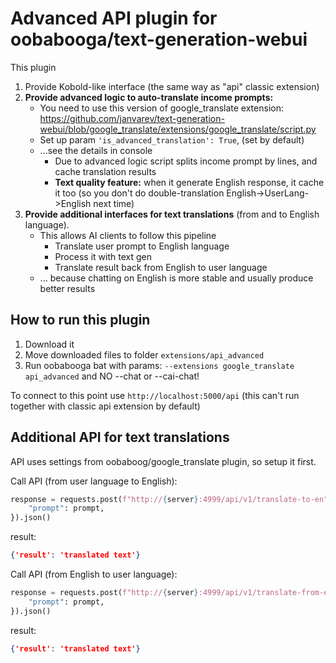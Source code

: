 # Advanced API plugin for oobabooga/text-generation-webui

This plugin
1. Provide Kobold-like interface (the same way as "api" classic extension)
2. **Provide advanced logic to auto-translate income prompts:**
    - You need to use this version of google_translate extension: https://github.com/janvarev/text-generation-webui/blob/google_translate/extensions/google_translate/script.py
    - Set up param `'is_advanced_translation': True`, (set by default)
    - ...see the details in console
      - Due to advanced logic script splits income prompt by lines, and cache translation results
      - **Text quality feature:** when it generate English response, it cache it too (so you don't do double-translation English->UserLang->English next time) 
3. **Provide additional interfaces for text translations** (from and to English language).
    - This allows AI clients to follow this pipeline
      - Translate user prompt to English language
      - Process it with text gen
      - Translate result back from English to user language
    - ... because chatting on English is more stable and usually produce better results 

## How to run this plugin

1. Download it
2. Move downloaded files to folder `extensions/api_advanced`
3. Run oobabooga bat with params: `--extensions google_translate api_advanced` and NO --chat or --cai-chat!

To connect to this point use
`http://localhost:5000/api` (this can't run together with classic api extension by default)

## Additional API for text translations

API uses settings from oobaboog/google_translate plugin, so setup it first.

Call API (from user language to English):
```python
response = requests.post(f"http://{server}:4999/api/v1/translate-to-en", json={
    "prompt": prompt,
}).json()
```
result:
```json
{'result': 'translated text'}
```

Call API (from English to user language):
```python
response = requests.post(f"http://{server}:4999/api/v1/translate-from-en", json={
    "prompt": prompt,
}).json()
```
result:
```json
{'result': 'translated text'}
```
